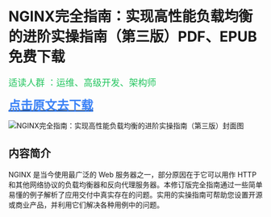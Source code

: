 NGINX完全指南：实现高性能负载均衡的进阶实操指南（第三版）PDF、EPUB免费下载
=====================

<font  color="#22c55e" size="4">适读人群 ：运维、高级开发、架构师</font>

[<font color="#3b82f6" size="5"><b><u>点击原文去下载</u></b></font>](https://book.cgfw.top/book/a1b520655c8b4b8ca4186190bbef08ac)

![NGINX完全指南：实现高性能负载均衡的进阶实操指南（第三版）封面图](https://book.cgfw.top/image/cover/a1b520655c8b4b8ca4186190bbef08ac.jpg)

内容简介
----

NGINX 是当今使用最广泛的 Web 服务器之一，部分原因在于它可以用作 HTTP 和其他网络协议的负载均衡器和反向代理服务器。本修订版完全指南通过一些简单易懂的例子解析了应用交付中真实存在的问题。实用的实操指南可帮助您设置开源或商业产品，并利用它们解决各种用例中的问题。


